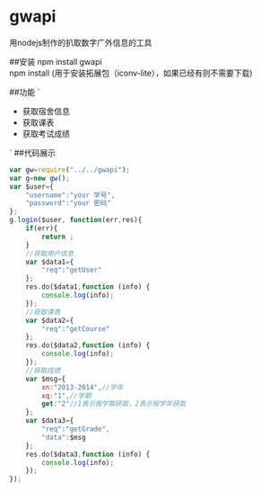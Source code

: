 # gwapi
用nodejs制作的扒取数字广外信息的工具

##安装
npm install gwapi <br>
npm install (用于安装拓展包（iconv-lite），如果已经有则不需要下载)

##功能
`
* 获取宿舍信息
* 获取课表
* 获取考试成绩

`
##代码展示
```javascript
var gw=require("../../gwapi");
var g=new gw();
var $user={
    "username":"your 学号",
    "password":"your 密码"
};
g.login($user, function(err,res){
    if(err){
        return ;
    }
    //获取用户信息
    var $data1={
        "req":"getUser"
    };
    res.do($data1,function (info) {
        console.log(info);
    });
    //获取课表
    var $data2={
        "req":"getCourse"
    };
    res.do($data2,function (info) {
        console.log(info);
    });
    //获取成绩
    var $msg={
        xn:"2013-2014",//学年
        xq:"1",//学期
        get:"2"//1表示按学期获取，2表示按学年获取
    };
    var $data3={
        "req":"getGrade",
        "data":$msg
    };
    res.do($data3,function (info) {
        console.log(info);
    });
});

```
